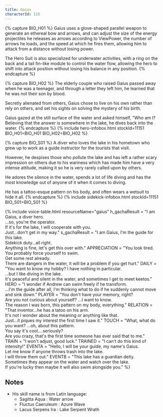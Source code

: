 ```yaml
---
title: Gaius
characterId: 115
---
```

{% capture BIO_H01 %}
Gaius uses a glove-shaped parallel weapon to generate an ethereal bow and arrows, and can adjust the size of the energy projectiles he releases as arrows according to ViewPower, the number of arrows he loads, and the speed at which he fires them, allowing him to attack from a distance without losing power.

The Hero Suit is also specialized for underwater activities, with a ring on the back and a tail fin-like module to control the water flow, allowing the hero to shift into attack position without losing his balance in any position.
{% endcapture %}

{% capture BIO_H02 %}
The elderly couple who raised Gaius passed away when he was a teenager, and through a letter they left him, he learned that he was not their son by blood.

Secretly alienated from others, Gaius chose to live on his own rather than rely on others, and set his sights on solving the mystery of his birth. 

Gaius gazed at the still surface of the water and asked himself, "Who am I? Believing that the answer is somewhere in the lake, he dives back into the water. 
{% endcapture %}
{% include hero-infobox.html stockId=11151 BIO_H01=BIO_H01 BIO_H02=BIO_H02 %}

{% capture BIO_S01 %}
A diver who loves the lake in his hometown who grew up to work as a guide instructor for the tourists that visit.

However, he despises those who pollute the lake and has left a rather scary impression on others due to his wariness which has made him have a very intense attitude, making it so he is very rarely called upon by others.

He adores the silence in the water, spends a lot of life diving and has the most knowledge out of anyone of it when it comes to diving. 

He has a tattoo-esque pattern on his body, and often wears a wetsuit to hide it all.
{% endcapture %}
{% include sidekick-infobox.html stockId=11151 BIO_S01=BIO_S01 %}

{% include voice-table.html resourceName="gaius"
h_gachaResult = "I am Gaius, a diver hero.<br>…so, you're the operator.<br>If it's for the lake, I will cooperate with you.<br>Just…don't get in my way."
s_gachaResult = "I am Gaius, I'm the guide for this lake.<br>Sidekick duty…all right.<br>Anything is fine, let's get this over with."
APPRECIATION = "You look tired.<br>You probably force yourself to swim.<br>Get some rest already.<br>There are dangers in the water, it will be a problem if you get hurt."
DAILY = "You want to know my hobby? I have nothing in particular.<br>…but I like diving in the lake.<br>It's peaceful and silent in the water, and sometimes I get to meet keetos."
HERO = "I wonder if Andrew can swim freely if he transform.<br>…I'm the guide after all, I'm thinking what to do if he suddenly cannot move and sink down."
PLAYER = "You don't have your memory, right?<br>Are you not curious about yourself? …I want to know.<br>The reason I was born, this pattern on my body, everything."
RELATION = "That inventor…he has a tatoo on his arm.<br>It's not I wonder about the meaning or anything like that.<br>Just…it piques my interest the first time I saw it."
TOUCH = "What, what do you want? …oh, about this pattern.<br>You say it's cool....seriously?<br>Are you crazy, that's the first time someone has ever said that to me."
TRAIN = "I won't adjust, good luck."
TRAINED = "I can't do this kind of intensity!"
EVENTA = "Hello, I will be your guide, my name's Gaius.<br>Let me know if anyone throws trash into the lake.<br>I will throw them out."
EVENTB = "This lake has a guardian deity.<br>Sometimes they appear on the water and watch over the lake.<br>If you're lucky then maybe it will also swim alongside you."
%}

## Notes

- His skill name is from Latin language:
  - Sagitta Aqua : Water arrow
  - Fluctus Caeruleum  : Azure Wave
  - Lacus Serpens Ira : Lake Serpent Wrath
